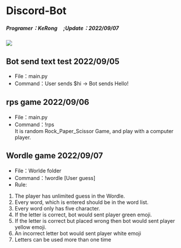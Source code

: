 # Discord-Bot
##### Programer：KeRong &nbsp;&nbsp;&nbsp;&nbsp;;Update：2022/09/07
![](https://i.imgur.com/vvu4QsJ.gif)

## Bot send text test 2022/09/05
- File：main.py
- Command：User sends $hi -> Bot sends Hello!
## rps game 2022/09/06
- File：main.py  
- Command：!rps  
It is random Rock_Paper_Scissor Game, and play with a computer player.
## Wordle game 2022/09/07
- File：Worlde folder  
- Command：!wordle [User guess]  
- Rule:  
1. The player has unlimited guess in the Wordle.
2. Every word, which is entered should be in the word list.
3. Every word only has five character.
4. If the letter is correct, bot would sent player green emoji.
5. If the letter is correct but placed wrong then bot would sent player yellow emoji.
6. An incorrect letter bot would sent player white emoji
7. Letters can be used more than one time
